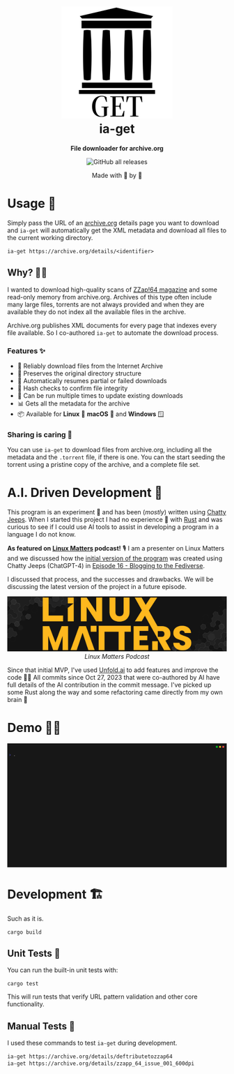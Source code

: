 <h1 align="center">
  <img src="assets/ia-get.png" width="256" height="256" alt="ia-get">
  <br />
  ia-get
</h1>

<p align="center"><b>File downloader for archive.org</b></p>
<p align="center">
<img alt="GitHub all releases" src="https://img.shields.io/github/downloads/wimpysworld/ia-get/total?logo=github&label=Downloads">
</p>

<p align="center">Made with 💝 by 🤖</p>

# Usage 📖

Simply pass the URL of an [archive.org](https://archive.org) details page you want to download and `ia-get` will automatically get the XML metadata and download all files to the current working directory.

```shell
ia-get https://archive.org/details/<identifier>
```

## Why? 🤔💭

I wanted to download high-quality scans of [ZZap!64 magazine](https://en.wikipedia.org/wiki/Zzap!64) and some read-only memory from archive.org.
Archives of this type often include many large files, torrents are not always provided and when they are available they do not index all the available files in the archive.

Archive.org publishes XML documents for every page that indexes every file available.
So I co-authored `ia-get` to automate the download process.

### Features ✨

- 🔽 Reliably download files from the Internet Archive
- 🌳 Preserves the original directory structure
- 🔄 Automatically resumes partial or failed downloads
- 🔏 Hash checks to confirm file integrity
- 🌱 Can be run multiple times to update existing downloads
- 📊 Gets all the metadata for the archive
- 📦️ Available for **Linux** 🐧 **macOS** 🍏 and **Windows** 🪟

### Sharing is caring 🤝

You can use `ia-get` to download files from archive.org, including all the metadata and the `.torrent` file, if there is one.
You can the start seeding the torrent using a pristine copy of the archive, and a complete file set.

# A.I. Driven Development 🤖

This program is an experiment 🧪 and has been (*mostly*) written using [Chatty Jeeps](https://ubuntu.social/@popey/111527182881051626).
When I started this project I had no experience 👶 with [Rust](https://www.rust-lang.org/) and was curious to see if I could use AI tools to assist in developing a program in a language I do not know.

**As featured on [Linux Matters](https://linuxmatters.sh) podcast!** 🎙️ I am a presenter on Linux Matters and we discussed how the [initial version of the program](https://github.com/wimpysworld/ia-get/tree/5f2b356e7d841f2756780e2a101cf8be4041a7f6) was created using Chatty Jeeps (ChatGPT-4) in [Episode 16 - Blogging to the Fediverse](https://linuxmatters.sh/16/).

I discussed that process, and the successes and drawbacks. We will be discussing the latest version of the project in a future episode.

<div align="center">
  <a href="https://linuxmatters.sh" target="_blank"><img src="https://raw.githubusercontent.com/wimpysworld/nix-config/main/.github/screenshots/linuxmatters.png" alt="Linux Matters Podcast"/></a>
  <br />
  <em>Linux Matters Podcast</em>
</div>

Since that initial MVP, I've used [Unfold.ai](https://unfoldai.io/) to add features and improve the code 🧑‍💻
All commits since Oct 27, 2023 that were co-authored by AI have full details of the AI contribution in the commit message.
I've picked up some Rust along the way and some refactoring came directly from my own brain 🧠

# Demo 🧑‍💻

<div align="center"><img alt="ia-get demo" src="assets/ia-get.gif" width="1024" /></div>


# Development 🏗️

Such as it is.

```shell
cargo build
```

## Unit Tests 🧪

You can run the built-in unit tests with:

```shell
cargo test
```

This will run tests that verify URL pattern validation and other core functionality.

## Manual Tests 🤞

I used these commands to test `ia-get` during development.

```shell
ia-get https://archive.org/details/deftributetozzap64
ia-get https://archive.org/details/zzapp_64_issue_001_600dpi
```
